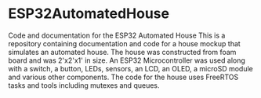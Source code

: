 # ESP32AutomatedHouse
Code and documentation for the ESP32 Automated House
This is a repository containing documentation and code for a house mockup that simulates an automated house. The house was constructed from foam board and was 2'x2'x1' in size. An ESP32 Microcontroller was used along with a switch, a button, LEDs, sensors, an LCD, an OLED, a microSD module and various other components. The code for the house uses FreeRTOS tasks and tools including mutexes and queues.
